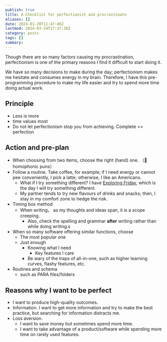 ```yaml
---
publish: true
title: A Checklist for perfectionist and procrastinate
aliases: []
date: 2024-01-20T11:47:46Z
lastmod: 2024-03-24T17:37:28Z
category: posts
tags: []
summary: 
---
```



Though there are so many factors causing my procrastination,  perfectionism is one of the primary reasons I find it difficult to start doing it.

We have so many decisions to make during the day; perfectionism makes me hesitate and consumes energy in my brain. Therefore, I have this pre-programming procedure to make my life easier and try to spend more time doing actual work.
## Principle
- Less is more 
- time values most
- Do not let perfectionism stop you from achieving. Complete >> perfection

## Action and pre-plan

- When choosing from two items, choose the right (hand) one. （👏 homophonic puns）
- Follow a routine. Take coffee, for example; if I need energy or cannot pee conveniently, I pick a latte; otherwise, I like an Americano.
	- What if I try something different?  I have [Exploring Friday](Exploring%20Friday.md), which is the day I will try something different.
	- My partner tends to try new flavours of drinks and snacks; then, I stay in my comfort zone to hedge the risk.
- Timing box method
	- When writing， as my thoughts and ideas span, it is a scope creeping.
		- Also, check the spelling and grammar **after** writing rather than while doing writing.s
- When so many software offering similar functions, choose
	- The most popular one
	- Just enough
		- Knowing what I need
			- Key features I care
		- Be wary of the traps of all-in-one, such as higher learning curves, flashy features, etc.
- Routines and schema
	- such as PARA files/folders 

## Reasons why I want to be perfect
- I want to produce high-quality outcomes. 
- Information.  I want to get more information and try to make the best practice, but searching for information distracts me.
- Loss aversion. 
	- I want to save money but sometimes spend more time.
	- I want to take advantage of a product/software while spending more time on rarely used features.
	
